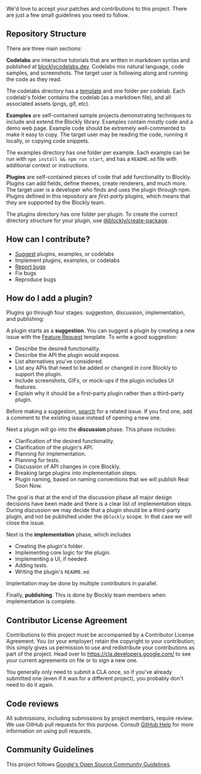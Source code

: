 We'd love to accept your patches and contributions to this project. There are
just a few small guidelines you need to follow.

## Repository Structure

There are three main sections:

**Codelabs** are interactive tutorials that are written in markdown syntax and published at [blocklycodelabs.dev](https://blocklycodelabs.dev). Codelabs mix natural language, code samples, and screenshots. The target user is following along and running the code as they read.

The codelabs directory has a [template](https://github.com/google/blockly-samples/blob/master/codelabs/template.md) and one folder per codelab. Each codelab's folder contains the codelab (as a markdown file), and all associated assets (pngs, gif, etc).

**Examples** are self-contained sample projects demonstrating techniques to include and extend the Blockly library. Examples contain mostly code and a demo web page. Example code should be extremely well-commented to make it easy to copy. The target user may be reading the code, running it locally, or copying code snippets.

The examples directory has one folder per example. Each example can be run with `npm install && npm run start`, and has a `README.md` file with additional context or instructions.

**Plugins** are self-contained pieces of code that add functionality to Blockly. Plugins can add fields, define themes, create renderers, and much more. The target user is a developer who finds and uses the plugin through npm. Plugins defined in this repository are *first-party* plugins, which means that they are supported by the Blockly team.

The plugins directory has one folder per plugin. To create the correct directory structure for your plugin, use [@blockly/create-package](https://www.npmjs.com/package/@blockly/create-package).

## How can I contribute?

- [Suggest](https://github.com/google/blockly-samples/issues/new?assignees=&labels=type%3A+feature+request%2C+triage&template=feature_request.md) plugins, examples, or codelabs
- Implement plugins, examples, or codelabs
- [Report bugs](https://github.com/google/blockly-samples/issues/new?assignees=&labels=type%3A+bug%2C+triage&template=bug_report.md)
- Fix bugs
- Reproduce bugs

## How do I add a plugin?

Plugins go through four stages: suggestion, discussion, implementation, and publishing:

A plugin starts as a **suggestion**. You can suggest a plugin by creating a new issue with the [Feature Request](https://github.com/google/blockly-samples/issues/new?assignees=&labels=type%3A+feature+request%2C+triage&template=feature_request.md) template. To write a good suggestion:
- Describe the desired functionality.
- Describe the API the plugin would expose.
- List alternatives you've considered.
- List any APIs that need to be added or changed in core Blockly to support the plugin.
- Include screenshots, GIFs, or mock-ups if the plugin includes UI features.
- Explain why it should be a first-party plugin rather than a third-party plugin.

Before making a suggestion, [search](https://github.com/google/blockly-samples/issues?q=is%3Aopen+is%3Aissue+label%3A%22category%3A+plugin%22+label%3A%22type%3A+feature+request%22) for a related issue. If you find one, add a comment to the existing issue instead of opening a new one.

Next a plugin will go into the **discussion** phase. This phase includes:
- Clarification of the desired functionality.
- Clarification of the plugin's API.
- Planning for implementation.
- Planning for tests.
- Discussion of API changes in core Blockly.
- Breaking large plugins into implementation steps.
- Plugin naming, based on naming conventions that we will publish Real Soon Now.

The goal is that at the end of the discussion phase all major design decisions have been made and there is a clear list of implementation steps. During discussion we may decide that a plugin should be a third-party plugin, and not be published under the `@blockly` scope. In that case we will close the issue.

Next is the **implementation** phase, which includes
- Creating the plugin's folder.
- Implementing core logic for the plugin.
- Implementing a UI, if needed.
- Adding tests.
- Writing the plugin's `README.md`.

Implentation may be done by multiple contributors in parallel.

Finally, **publishing**. This is done by Blockly team members when implementation is complete.

## Contributor License Agreement

Contributions to this project must be accompanied by a Contributor License
Agreement. You (or your employer) retain the copyright to your contribution;
this simply gives us permission to use and redistribute your contributions as
part of the project. Head over to <https://cla.developers.google.com/> to see
your current agreements on file or to sign a new one.

You generally only need to submit a CLA once, so if you've already submitted one
(even if it was for a different project), you probably don't need to do it
again.

## Code reviews

All submissions, including submissions by project members, require review. We
use GitHub pull requests for this purpose. Consult
[GitHub Help](https://help.github.com/articles/about-pull-requests/) for more
information on using pull requests.

## Community Guidelines

This project follows
[Google's Open Source Community Guidelines](https://opensource.google.com/conduct/).
